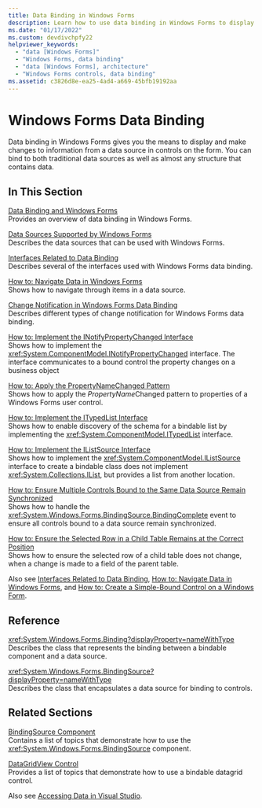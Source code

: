 ```yaml
---
title: Data Binding in Windows Forms
description: Learn how to use data binding in Windows Forms to display and make changes to information from a data source in controls on the form.
ms.date: "01/17/2022"
ms.custom: devdivchpfy22
helpviewer_keywords: 
  - "data [Windows Forms]"
  - "Windows Forms, data binding"
  - "data [Windows Forms], architecture"
  - "Windows Forms controls, data binding"
ms.assetid: c3826d8e-ea25-4ad4-a669-45bfb19192aa
---
```

# Windows Forms Data Binding
Data binding in Windows Forms gives you the means to display and make changes to information from a data source in controls on the form. You can bind to both traditional data sources as well as almost any structure that contains data.  
  
## In This Section  
 [Data Binding and Windows Forms](data-binding-and-windows-forms.md)  
 Provides an overview of data binding in Windows Forms.  
  
 [Data Sources Supported by Windows Forms](data-sources-supported-by-windows-forms.md)  
 Describes the data sources that can be used with Windows Forms.  
  
 [Interfaces Related to Data Binding](interfaces-related-to-data-binding.md)  
 Describes several of the interfaces used with Windows Forms data binding.  
  
 [How to: Navigate Data in Windows Forms](how-to-navigate-data-in-windows-forms.md)  
 Shows how to navigate through items in a data source.  
  
 [Change Notification in Windows Forms Data Binding](change-notification-in-windows-forms-data-binding.md)  
 Describes different types of change notification for Windows Forms data binding.  
  
 [How to: Implement the INotifyPropertyChanged Interface](how-to-implement-the-inotifypropertychanged-interface.md)  
 Shows how to implement the <xref:System.ComponentModel.INotifyPropertyChanged> interface. The interface  communicates to a bound control the property changes on a business object  
  
 [How to: Apply the PropertyNameChanged Pattern](how-to-apply-the-propertynamechanged-pattern.md)  
 Shows how to apply the *PropertyName*Changed pattern to properties of a Windows Forms user control.  
  
 [How to: Implement the ITypedList Interface](how-to-implement-the-itypedlist-interface.md)  
 Shows how to enable discovery of the schema for a bindable list by implementing the <xref:System.ComponentModel.ITypedList> interface.  
  
 [How to: Implement the IListSource Interface](how-to-implement-the-ilistsource-interface.md)  
 Shows how to implement the <xref:System.ComponentModel.IListSource> interface to create a bindable class does not implement <xref:System.Collections.IList>, but provides a list from another location.  
  
 [How to: Ensure Multiple Controls Bound to the Same Data Source Remain Synchronized](multiple-controls-bound-to-data-source-synchronized.md)  
 Shows how to handle the <xref:System.Windows.Forms.BindingSource.BindingComplete> event to ensure all controls bound to a data source remain synchronized.  
  
 [How to: Ensure the Selected Row in a Child Table Remains at the Correct Position](ensure-the-selected-row-in-a-child-table-correct.md)  
 Shows how to ensure the selected row of a child table does not change, when a change is made to a field of the parent table.  
  
 Also see [Interfaces Related to Data Binding](interfaces-related-to-data-binding.md), [How to: Navigate Data in Windows Forms](how-to-navigate-data-in-windows-forms.md), and [How to: Create a Simple-Bound Control on a Windows Form](how-to-create-a-simple-bound-control-on-a-windows-form.md).  
  
## Reference  
 <xref:System.Windows.Forms.Binding?displayProperty=nameWithType>  
 Describes the class that represents the binding between a bindable component and a data source.  
  
 <xref:System.Windows.Forms.BindingSource?displayProperty=nameWithType>  
 Describes the class that encapsulates a data source for binding to controls.  
  
## Related Sections  
 [BindingSource Component](./controls/bindingsource-component.md)  
 Contains a list of topics that demonstrate how to use the <xref:System.Windows.Forms.BindingSource> component.  
  
 [DataGridView Control](./controls/datagridview-control-windows-forms.md)  
 Provides a list of topics that demonstrate how to use a bindable datagrid control.  
  
 Also see [Accessing Data in Visual Studio](/visualstudio/data-tools/accessing-data-in-visual-studio).
